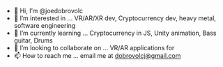 - 👋 Hi, I’m @joedobrovolc
- 👀 I’m interested in ... VR/AR/XR dev, Cryptocurrency dev, heavy metal, software engineering
- 🌱 I’m currently learning ... Cryptocurrency in JS, Unity animation, Bass guitar, Drums
- 💞️ I’m looking to collaborate on ... VR/AR applications for 
- 📫 How to reach me ... email me at dobrovolcj@gmail.com

<!---
joedobrovolc/joedobrovolc is a ✨ special ✨ repository because its `README.md` (this file) appears on your GitHub profile.
You can click the Preview link to take a look at your changes.
--->
